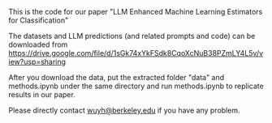 This is the code for our paper "LLM Enhanced Machine Learning Estimators for Classification"

The datasets and LLM predictions (and related prompts and code) can be downloaded from https://drive.google.com/file/d/1sGk74xYkFSdk8CqoXcNuB38PZmLY4L5v/view?usp=sharing 

After you download the data, put the extracted folder "data" and methods.ipynb under the same directory and run methods.ipynb to replicate results in our paper.

Please directly contact wuyh@berkeley.edu if you have any problem.
